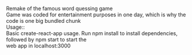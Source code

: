 Remake of the famous word quessing game<br/>
Game was coded for entertainment purposes in one day, which is why the code is one big bundled chunk<br/>
Usage::<br/>
Basic create-react-app usage. Run npm install to install dependencies, followed by npm start to start the<br/>
web app in localhost:3000
